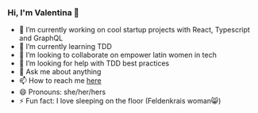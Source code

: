 ### Hi, I'm Valentina 👋


- 🔭 I’m currently working on cool startup projects with React, Typescript and GraphQL
- 🌱 I’m currently learning TDD
- 👯 I’m looking to collaborate on empower latin women in tech
- 🤔 I’m looking for help with TDD best practices
- 💬 Ask me about anything
- 📫 How to reach me [here](https://www.linkedin.com/in/valentina-bacherer-eberhard/)
- 😄 Pronouns: she/her/hers
- ⚡ Fun fact: I love sleeping on the floor (Feldenkrais woman😸)
